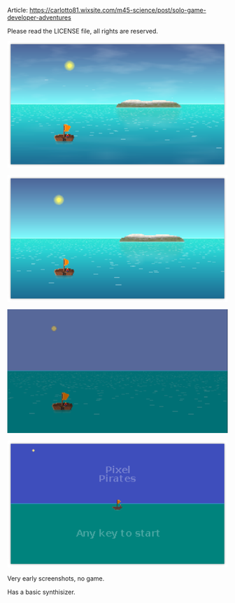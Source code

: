 Article: https://carlotto81.wixsite.com/m45-science/post/solo-game-developer-adventures

Please read the LICENSE file, all rights are reserved.

![Screenshot](https://github.com/Distortions81/PixelPirates/blob/main/screenshots/4.png?raw=true)

![Screenshot](https://github.com/Distortions81/PixelPirates/blob/main/screenshots/3.png?raw=true)

![Screenshot](https://github.com/Distortions81/PixelPirates/blob/main/screenshots/2.png?raw=true)

![Screenshot](https://github.com/Distortions81/PixelPirates/blob/main/screenshots/1.png?raw=true)

Very early screenshots, no game.

Has a basic synthisizer.
